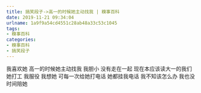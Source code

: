 ```yaml
---
title: 搞笑段子->高一的时候她主动找我 | 糗事百科
date: 2019-11-21 09:34:04
urlname: 1a9f9a54cd4551c28ab48a33c53c1045
tags: 
- 糗事百科
categories:
- 糗事百科
- 搞笑段子
---
```

我喜欢她 高一的时候她主动找我 我胆小 没有走在一起 现在本应该读大一的我们 她打工 我服役 我想她 可每一次给她打电话 她都挂我电话 我不知该怎么办 我也没时间陪她


